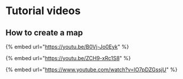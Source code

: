 # Tutorial videos

## How to create a map

{% embed url="https://youtu.be/B0Vj-Jo0Eyk" %}



{% embed url="https://youtu.be/ZCH9-xRc1S8" %}

{% embed url="https://www.youtube.com/watch?v=lO7pDZGssjU" %}




